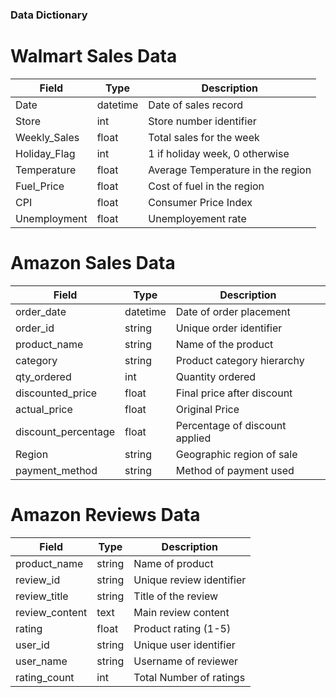 ### Data Dictionary
  
  # Walmart Sales Data

| Field | Type | Description |
|----------|----------|----------|
| Date | datetime | Date of sales record |
| Store | int | Store number identifier |
| Weekly_Sales | float | Total sales for the week |
| Holiday_Flag | int | 1 if holiday week, 0 otherwise |
| Temperature | float | Average Temperature in the region |
| Fuel_Price | float | Cost of fuel in the region |
| CPI | float | Consumer Price Index |
| Unemployment | float | Unemployement rate |

  # Amazon Sales Data

| Field | Type | Description |
|----------|----------|----------|
| order_date | datetime | Date of order placement |
| order_id | string | Unique order identifier |
| product_name | string | Name of the product |
| category | string | Product category hierarchy |
| qty_ordered | int | Quantity ordered |
| discounted_price | float | Final price after discount |
| actual_price | float | Original Price |
| discount_percentage | float | Percentage of discount applied |
| Region | string | Geographic region of sale |
| payment_method | string | Method of payment used |

  # Amazon Reviews Data

| Field | Type | Description |
|----------|----------|----------|
| product_name | string | Name of product |
| review_id | string | Unique review identifier |
| review_title | string | Title of the review |
| review_content | text | Main review content |
| rating | float | Product rating (1-5) |
| user_id | string | Unique user identifier |
| user_name | string | Username of reviewer |
| rating_count | int | Total Number of ratings |

